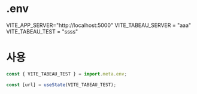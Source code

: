 # .env

VITE_APP_SERVER="http://localhost:5000"
VITE_TABEAU_SERVER = "aaa"
VITE_TABEAU_TEST = "ssss"


# 사용 
```js
const { VITE_TABEAU_TEST } = import.meta.env;

const [url] = useState(VITE_TABEAU_TEST);
```
